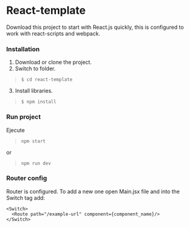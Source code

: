 # React-template

Download this project to start with React.js quickly, this is configured to work with react-scripts and webpack.

### Installation
1. Download or clone the project.
2. Switch to folder.

>`$ cd react-template`

3. Install libraries.

>`$ npm install`

### Run project
Ejecute

>`npm start`

or

>`npm run dev`

### Router config
Router is configured. To add a new one open Main.jsx file and into the Switch tag add:

    <Switch>
      <Route path="/example-url" component={component_name}/>
    </Switch>
